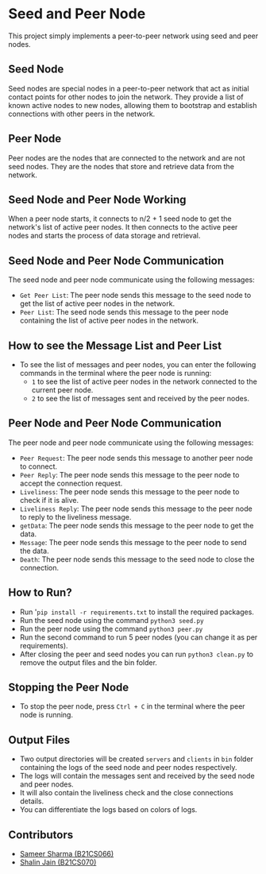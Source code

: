 # Seed and Peer Node
This project simply implements a peer-to-peer network using seed and peer nodes.

## Seed Node
Seed nodes are special nodes in a peer-to-peer network that act as initial contact points for other nodes to join the network. They provide a list of known active nodes to new nodes, allowing them to bootstrap and establish connections with other peers in the network.

## Peer Node
Peer nodes are the nodes that are connected to the network and are not seed nodes. They are the nodes that store and retrieve data from the network.

## Seed Node and Peer Node Working
When a peer node starts, it connects to n/2 + 1 seed node to get the network's list of active peer nodes. It then connects to the active peer nodes and starts the process of data storage and retrieval.

## Seed Node and Peer Node Communication
The seed node and peer node communicate using the following messages:
- `Get Peer List`: The peer node sends this message to the seed node to get the list of active peer nodes in the network.
- `Peer List`: The seed node sends this message to the peer node containing the list of active peer nodes in the network.

## How to see the Message List and Peer List
- To see the list of messages and peer nodes, you can enter the following commands in the terminal where the peer node is running:
  - `1` to see the list of active peer nodes in the network connected to the current peer node.
  - `2` to see the list of messages sent and received by the peer nodes.

## Peer Node and Peer Node Communication
The peer node and peer node communicate using the following messages:
- `Peer Request`: The peer node sends this message to another peer node to connect.
- `Peer Reply`: The peer node sends this message to the peer node to accept the connection request.
- `Liveliness`: The peer node sends this message to the peer node to check if it is alive.
- `Liveliness Reply`: The peer node sends this message to the peer node to reply to the liveliness message.
- `getData`: The peer node sends this message to the peer node to get the data.
- `Message`: The peer node sends this message to the peer node to send the data.
- `Death`: The peer node sends this message to the seed node to close the connection.

## How to Run?
- Run '`pip install -r requirements.txt` to install the required packages.
- Run the seed node using the command `python3 seed.py`
- Run the peer node using the command `python3 peer.py`
- Run the second command to run 5 peer nodes (you can change it as per requirements).
- After closing the peer and seed nodes you can run `python3 clean.py` to remove the output files and the bin folder.


## Stopping the Peer Node
- To stop the peer node, press `Ctrl + C` in the terminal where the peer node is running.

## Output Files
- Two output directories will be created `servers` and `clients` in `bin` folder containing the logs of the seed node and peer nodes respectively.
- The logs will contain the messages sent and received by the seed node and peer nodes.
- It will also contain the liveliness check and the close connections details.
- You can differentiate the logs based on colors of logs.

## Contributors
- [Sameer Sharma (B21CS066)](https://github.com/SameerSharma-57)
- [Shalin Jain (B21CS070)](https://github.com/Shalin06)
